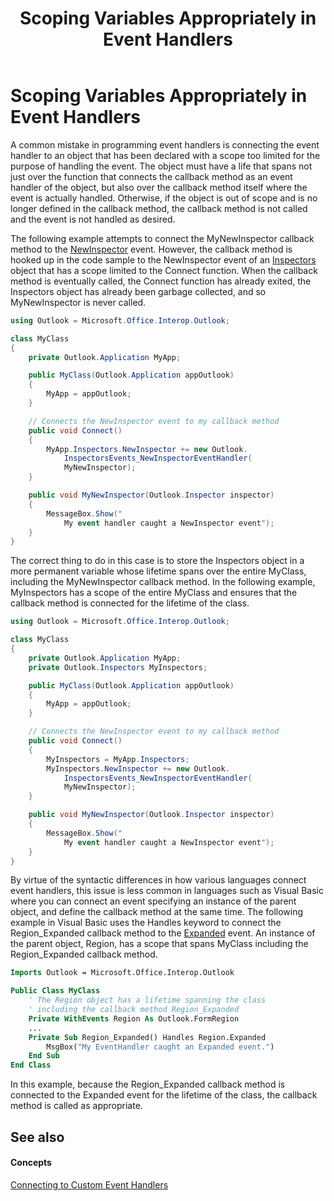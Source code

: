 ﻿---
title: Scoping Variables Appropriately in Event Handlers
TOCTitle: Scoping Variables Appropriately in Event Handlers
ms:assetid: 95b71535-abfd-43f1-a471-2026b522eac1
ms:mtpsurl: https://msdn.microsoft.com/en-us/library/Bb646475(v=office.15)
ms:contentKeyID: 55119788
ms.date: 07/24/2014
mtps_version: v=office.15
dev_langs:
- csharp
- vb
---

# Scoping Variables Appropriately in Event Handlers

A common mistake in programming event handlers is connecting the event handler to an object that has been declared with a scope too limited for the purpose of handling the event. The object must have a life that spans not just over the function that connects the callback method as an event handler of the object, but also over the callback method itself where the event is actually handled. Otherwise, if the object is out of scope and is no longer defined in the callback method, the callback method is not called and the event is not handled as desired.

The following example attempts to connect the MyNewInspector callback method to the [NewInspector](https://msdn.microsoft.com/en-us/library/bb612750\(v=office.15\)) event. However, the callback method is hooked up in the code sample to the NewInspector event of an [Inspectors](https://msdn.microsoft.com/en-us/library/bb623458\(v=office.15\)) object that has a scope limited to the Connect function. When the callback method is eventually called, the Connect function has already exited, the Inspectors object has already been garbage collected, and so MyNewInspector is never called.

``` csharp
using Outlook = Microsoft.Office.Interop.Outlook;

class MyClass
{
    private Outlook.Application MyApp;

    public MyClass(Outlook.Application appOutlook)
    {
        MyApp = appOutlook;
    }

    // Connects the NewInspector event to my callback method
    public void Connect()
    {
        MyApp.Inspectors.NewInspector += new Outlook.
            InspectorsEvents_NewInspectorEventHandler(
            MyNewInspector);
    }

    public void MyNewInspector(Outlook.Inspector inspector)
    {
        MessageBox.Show("
            My event handler caught a NewInspector event");
    }
}
```

The correct thing to do in this case is to store the Inspectors object in a more permanent variable whose lifetime spans over the entire MyClass, including the MyNewInspector callback method. In the following example, MyInspectors has a scope of the entire MyClass and ensures that the callback method is connected for the lifetime of the class.

``` csharp
using Outlook = Microsoft.Office.Interop.Outlook;

class MyClass
{
    private Outlook.Application MyApp;
    private Outlook.Inspectors MyInspectors;

    public MyClass(Outlook.Application appOutlook)
    {
        MyApp = appOutlook;
    }

    // Connects the NewInspector event to my callback method
    public void Connect()
    {
        MyInspectors = MyApp.Inspectors;
        MyInspectors.NewInspector += new Outlook.
            InspectorsEvents_NewInspectorEventHandler(
            MyNewInspector);
    }

    public void MyNewInspector(Outlook.Inspector inspector)
    {
        MessageBox.Show("
            My event handler caught a NewInspector event");
    }
}
```

By virtue of the syntactic differences in how various languages connect event handlers, this issue is less common in languages such as Visual Basic where you can connect an event specifying an instance of the parent object, and define the callback method at the same time. The following example in Visual Basic uses the Handles keyword to connect the Region\_Expanded callback method to the [Expanded](https://msdn.microsoft.com/en-us/library/bb609515\(v=office.15\)) event. An instance of the parent object, Region, has a scope that spans MyClass including the Region\_Expanded callback method.

``` vb
Imports Outlook = Microsoft.Office.Interop.Outlook

Public Class MyClass
    ' The Region object has a lifetime spanning the class 
    ' including the callback method Region_Expanded
    Private WithEvents Region As Outlook.FormRegion
    ...
    Private Sub Region_Expanded() Handles Region.Expanded
        MsgBox("My EventHandler caught an Expanded event.")
    End Sub
End Class
```

In this example, because the Region\_Expanded callback method is connected to the Expanded event for the lifetime of the class, the callback method is called as appropriate.

## See also

#### Concepts

[Connecting to Custom Event Handlers](connecting-to-custom-event-handlers.md)

